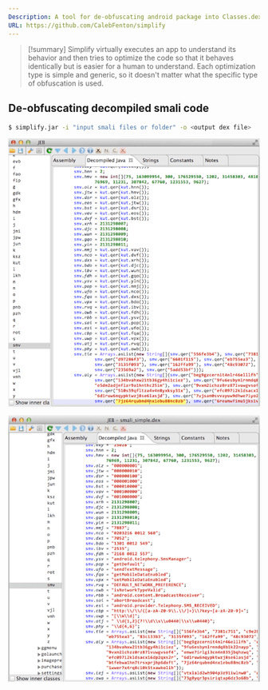 ```yaml
---
Description: A tool for de-obfuscating android package into Classes.dex which can be use Dex2jar and [JD-GUI](JD-GUI.md) to extract contents of dex file.
URL: https://github.com/CalebFenton/simplify
---
```


>[!summary]
>Simplify virtually executes an app to understand its behavior and then tries to optimize the code so that it behaves identically but is easier for a human to understand. Each optimization type is simple and generic, so it doesn't matter what the specific type of obfuscation is used.

## De-obfuscating decompiled smali code

```bash
$ simplify.jar -i "input smali files or folder" -o <output dex file>
```

![](../../zzz_res/attachments/simplify1.png)

![](../../zzz_res/attachments/simplify2.png)